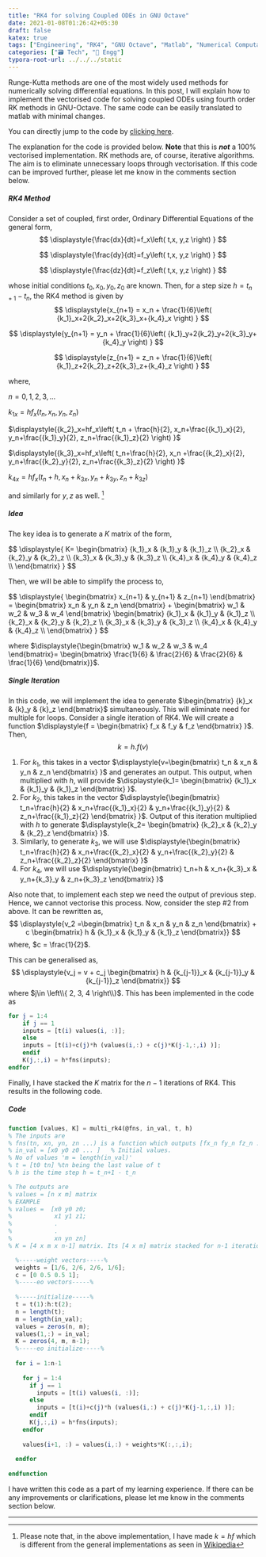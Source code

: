 ```yaml
---
title: "RK4 for solving Coupled ODEs in GNU Octave"
date: 2021-01-08T01:26:42+05:30
draft: false
katex: true
tags: ["Engineering", "RK4", "GNU Octave", "Matlab", "Numerical Computations" ]
categories: ["🗃️ Tech", "🧰 Engg"]
typora-root-url: ../../../static
---
```


Runge-Kutta methods are one of the most widely used methods for numerically solving differential equations. In this post, I will explain how to implement the vectorised code for solving coupled ODEs using fourth order RK methods in GNU-Octave. The same code can be easily translated to matlab with minimal changes. 

You can directly jump to the code by [clicking here](#code).

The explanation for the code is provided below. **Note** that this is ***not*** a 100% vectorised implementation. RK methods are, of course, iterative algorithms. The aim is to eliminate unnecessary loops through vectorisation. If this code can be improved further, please let me know in the comments section below.

##### RK4 Method

Consider a set of coupled, first order, Ordinary Differential Equations of the general form,
$$
\displaystyle{\frac{dx}{dt}=f_x\left( t,x, y,z \right) }
$$

$$
\displaystyle{\frac{dy}{dt}=f_y\left( t,x, y,z \right) }
$$

$$
\displaystyle{\frac{dz}{dt}=f_z\left( t,x, y,z \right) }
$$

whose initial conditions $t_0,x_0,y_0,z_0$ are known. Then, for a step size $\displaystyle{h= t_{n+1}-t_n}$, the RK4 method is given by
$$
\displaystyle{x_{n+1} = x_n + \frac{1}{6}\left( {k_1}_x+2{k_2}_x+2{k_3}_x+{k_4}_x \right) }
$$

$$
\displaystyle{y_{n+1} = y_n + \frac{1}{6}\left( {k_1}_y+2{k_2}_y+2{k_3}_y+{k_4}_y \right) }
$$

$$
\displaystyle{z_{n+1} = z_n + \frac{1}{6}\left( {k_1}_z+2{k_2}_z+2{k_3}_z+{k_4}_z \right) }
$$

where,

$\displaystyle{n = 0,1,2,3,\ldots}$

$\displaystyle{{k_1}_x=hf_x\left( t_n, x_n, y_n, z_n \right) }$

$\displaystyle{{k_2}_x=hf_x\left( t_n + \frac{h}{2}, x_n+\frac{{k_1}_x}{2},  y_n+\frac{{k_1}_y}{2}, z_n+\frac{{k_1}_z}{2} \right) }$

$\displaystyle{{k_3}_x=hf_x\left( t_n+\frac{h}{2}, x_n +\frac{{k_2}_x}{2},  y_n+\frac{{k_2}_y}{2}, z_n+\frac{{k_3}_z}{2} \right) }$

$\displaystyle{{k_4}_x=hf_x\left( t_n+h, x_n +{k_3}_x, y_n +{k_3}_y, z_n +{k_3}_z \right) }$

and similarly for $y, z$ as well. [^1]

##### Idea

The key idea is to generate a $K$ matrix of the form,

<div>
$$
\displaystyle{
K= \begin{bmatrix}
{k_1}_x & {k_1}_y & {k_1}_z \\
{k_2}_x & {k_2}_y & {k_2}_z \\
{k_3}_x & {k_3}_y & {k_3}_z \\
{k_4}_x & {k_4}_y & {k_4}_z \\
\end{bmatrix} }
$$
</div>

Then, we will be able to simplify the process to,

<div>
$$
\displaystyle{
\begin{bmatrix} 
x_{n+1} & y_{n+1} & z_{n+1} 
\end{bmatrix}
= 
\begin{bmatrix} 
x_n & y_n & z_n 
\end{bmatrix}
+
\begin{bmatrix}
w_1 & w_2 & w_3 & w_4 
\end{bmatrix}
\begin{bmatrix}
{k_1}_x & {k_1}_y & {k_1}_z \\
{k_2}_x & {k_2}_y & {k_2}_z \\
{k_3}_x & {k_3}_y & {k_3}_z \\
{k_4}_x & {k_4}_y & {k_4}_z \\
\end{bmatrix} }
$$
</div>


where $\displaystyle{\begin{bmatrix} w_1 & w_2 & w_3 & w_4   \end{bmatrix}= \begin{bmatrix} \frac{1}{6} & \frac{2}{6} & \frac{2}{6} & \frac{1}{6}   \end{bmatrix}}$. 

##### Single Iteration

In this code, we will implement the idea to generate $\begin{bmatrix} {k}_x & {k}_y & {k}_z \end{bmatrix}$ simultaneously. This will eliminate need for multiple for loops.  Consider a single iteration of RK4. We will create a function $\displaystyle{f = \begin{bmatrix} f_x & f_y & f_z \end{bmatrix} }$.  Then, 
$$
k = h.f(v)
$$

1. For $k_1$, this takes in a vector $\displaystyle{v=\begin{bmatrix} t_n & x_n & y_n & z_n \end{bmatrix} }$  and generates an output. This output, when multiplied with $h$, will provide $\displaystyle{k_1= \begin{bmatrix} {k_1}_x & {k_1}_y & {k_1}_z \end{bmatrix} }$.
2. For $k_2$, this takes in the vector $\displaystyle{\begin{bmatrix} t_n+\frac{h}{2} & x_n+\frac{{k_1}_x}{2} & y_n+\frac{{k_1}_y}{2} & z_n+\frac{{k_1}_z}{2} \end{bmatrix} }$.  Output of this iteration multiplied with $h$ to generate $\displaystyle{k_2= \begin{bmatrix} {k_2}_x & {k_2}_y & {k_2}_z \end{bmatrix} }$. 
3. Similarly, to generate $k_3$, we will use $\displaystyle{\begin{bmatrix} t_n+\frac{h}{2} & x_n+\frac{{k_2}_x}{2} & y_n+\frac{{k_2}_y}{2} & z_n+\frac{{k_2}_z}{2} \end{bmatrix} }$
4. For $k_4$, we will use $\displaystyle{\begin{bmatrix} t_n+h & x_n+{k_3}_x & y_n+{k_3}_y & z_n+{k_3}_z \end{bmatrix} }$

Also note that, to implement each step we need the output of previous step. Hence, we cannot vectorise this process. Now, consider the step #2 from above. It can be rewritten as,
$$
\displaystyle{v_2 =\begin{bmatrix} t_n & x_n & y_n & z_n \end{bmatrix} + c \begin{bmatrix} h & {k_1}_x & {k_1}_y & {k_1}_z \end{bmatrix}}
$$
where, $c = \frac{1}{2}$.

This can be generalised as,
$$
\displaystyle{v_j = v + c_j \begin{bmatrix} h & {k_{j-1}}_x & {k_{j-1}}_y & {k_{j-1}}_z \end{bmatrix}}
$$
where <span>$j\in \left\\{ 2, 3, 4 \right\\}$</span>. This has been implemented in the code as

```octave
for j = 1:4
    if j == 1
    inputs = [t(i) values(i, :)];
    else
    inputs = [t(i)+c(j)*h (values(i,:) + c(j)*K(j-1,:,i) )];
    endif
    K(j,:,i) = h*fns(inputs);
endfor
```

Finally, I have stacked the $K$ matrix for the $n-1$ iterations of RK4. This results in the following code.

##### Code

```octave
function [values, K] = multi_rk4(@fns, in_val, t, h) 
% The inputs are
% fns(tn, xn, yn, zn ...) is a function which outputs [fx_n fy_n fz_n ...]
% in_val = [x0 y0 z0 ... ]   % Initial values.
% No of values 'm = length(in_val)'
% t = [t0 tn] %tn being the last value of t
% h is the time step h = t_n+1 - t_n

% The outputs are
% values = [n x m] matrix
% EXAMPLE
% values =  [x0 y0 z0;
%  			 x1 y1 z1;
%			 .
%			 .
%			 xn yn zn]
% K = [4 x m x n-1] matrix. Its [4 x m] matrix stacked for n-1 iterations.

  %-----weight vectors-----%
  weights = [1/6, 2/6, 2/6, 1/6];
  c = [0 0.5 0.5 1];
  %-----eo vectors-----%
 
  %-----initialize-----%
  t = t(1):h:t(2);
  n = length(t);
  m = length(in_val);
  values = zeros(n, m); 
  values(1,:) = in_val;
  K = zeros(4, m, n-1);
  %-----eo initialize-----%
  
  for i = 1:n-1
    
    for j = 1:4
      if j == 1
        inputs = [t(i) values(i, :)];
      else
        inputs = [t(i)+c(j)*h (values(i,:) + c(j)*K(j-1,:,i) )];
      endif
      K(j,:,i) = h*fns(inputs);
    endfor
    
    values(i+1, :) = values(i,:) + weights*K(:,:,i);
    
  endfor
  
endfunction
```

I have written this code as a part of my learning experience. If there can be any improvements or clarifications, please let me know in the comments section below.

---

[^1]: Please note that, in the above implementation, I have made $k = hf$ which is different from the general implementations as seen in [Wikipedia]

[Wikipedia]: https://en.wikipedia.org/wiki/Runge%E2%80%93Kutta_methods#The_Runge%E2%80%93Kutta_method "The Runge–Kutta method"
